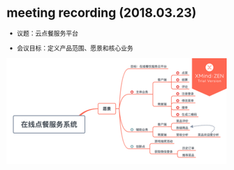 # meeting recording (2018.03.23)

- 议题：云点餐服务平台

- 会议目标：定义产品范围、愿景和核心业务

![在线点餐服务系统](../../assets/images/在线点餐服务系统.png)